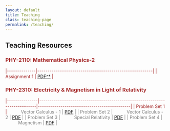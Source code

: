 ```yaml
---
layout: default
title: Teaching
class: teaching-page
permalink: /teaching/
---
```


## Teaching Resources <br> 

### <font color='brown'> PHY-2110: Mathematical Physics-2

|--------------|--------------------------------------------------------|
| Assignment 1 |  [PDF^*](teaching/phy2110/assignment-1(full-set).pdf)    |

### <font color='brown'> PHY-2310: Electricity & Magnetism in Light of Relativity

|---------------|----------------------------------------------------------------------------|---------------------------------------------|
| Problem Set 1 | <font color='grey'> <span style="padding: 0 40px;"> Vector Calculus - 1  | [PDF](teaching/phy2310/ProbSet-1.pdf)      |
| Problem Set 2 | <font color='grey'> <span style="padding: 0 40px;"> Vector Calculus - 2  | [PDF](teaching/phy2310/ProbSet-2.pdf)      |
| Problem Set 3 | <font color='grey'> <span style="padding: 0 40px;"> Special Relativity   | [PDF](teaching/phy2310/ProbSet-3.pdf)      |
| Problem Set 4 | <font color='grey'> <span style="padding: 0 40px;"> Magnetism            | [PDF](teaching/phy2310/ProbSet-4.pdf)      |

[^*]: Major contributions from course instructor/ other TFs

